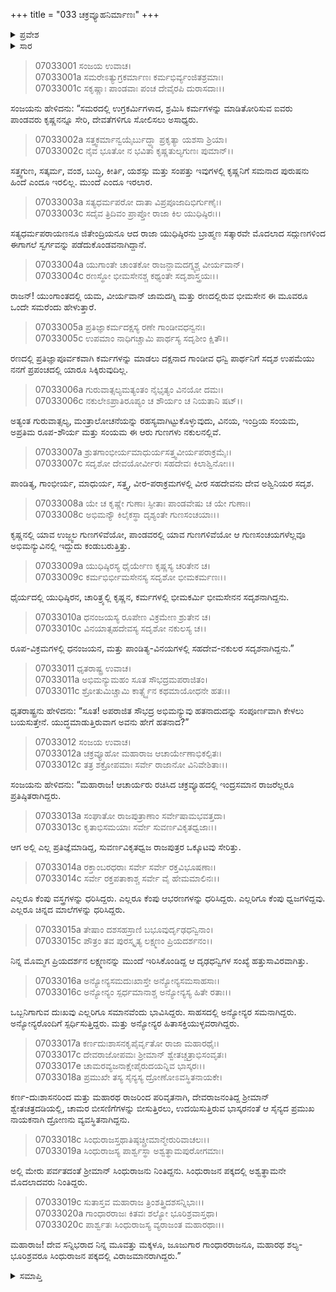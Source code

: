 +++
title = "033 ಚಕ್ರವ್ಯೂಹನಿರ್ಮಾಣಃ"
+++

<details><summary>ಪ್ರವೇಶ</summary>


।।   ಓಂ ಓಂ ನಮೋ ನಾರಾಯಣಾಯ।।   ಶ್ರೀ ವೇದವ್ಯಾಸಾಯ ನಮಃ ।।

ಶ್ರೀ ಕೃಷ್ಣದ್ವೈಪಾಯನ ವೇದವ್ಯಾಸ ವಿರಚಿತ  

**ಶ್ರೀ ಮಹಾಭಾರತ**

**ದ್ರೋಣ ಪರ್ವ**

**ಅಭಿಮನ್ಯುವಧ ಪರ್ವ**

**ಅಧ್ಯಾಯ 33**

</details>

<details><summary>ಸಾರ</summary>

ಅಭಿಮನ್ಯುವಿನ ಗುಣಗಳ ವರ್ಣನೆ (1-10). ಚಕ್ರವ್ಯೂಹ ನಿರ್ಮಾಣ (11-20).


</details>


> 07033001 ಸಂಜಯ ಉವಾಚ।   
07033001a ಸಮರೇಽತ್ಯುಗ್ರಕರ್ಮಾಣಃ ಕರ್ಮಭಿರ್ವ್ಯಂಜಿತಶ್ರಮಾಃ।   
07033001c ಸಕೃಷ್ಣಾಃ ಪಾಂಡವಾಃ ಪಂಚ ದೇವೈರಪಿ ದುರಾಸದಾಃ।।

ಸಂಜಯನು ಹೇಳಿದನು: “ಸಮರದಲ್ಲಿ ಉಗ್ರಕರ್ಮಿಗಳಾದ, ಶ್ರಮಿಸಿ ಕರ್ಮಗಳನ್ನು ಮಾಡಿತೋರಿಸುವ ಐವರು ಪಾಂಡವರು ಕೃಷ್ಣನನ್ನೂ ಸೇರಿ, ದೇವತೆಗಳಿಗೂ ಸೋಲಿಸಲು ಅಸಾಧ್ಯರು.

> 07033002a ಸತ್ತ್ವಕರ್ಮಾನ್ವಯೈರ್ಬುದ್ಧ್ಯಾ ಪ್ರಕೃತ್ಯಾ ಯಶಸಾ ಶ್ರಿಯಾ।   
07033002c ನೈವ ಭೂತೋ ನ ಭವಿತಾ ಕೃಷ್ಣತುಲ್ಯಗುಣಃ ಪುಮಾನ್।।

ಸತ್ತ್ವಗುಣ, ಸತ್ಕರ್ಮ, ವಂಶ, ಬುದ್ಧಿ, ಕೀರ್ತಿ, ಯಶಸ್ಸು ಮತ್ತು ಸಂಪತ್ತು ಇವುಗಳಲ್ಲಿ ಕೃಷ್ಣನಿಗೆ ಸಮನಾದ ಪುರುಷನು ಹಿಂದೆ ಎಂದೂ ಇರಲಿಲ್ಲ. ಮುಂದೆ ಎಂದೂ ಇರಲಾರ.

> 07033003a ಸತ್ಯಧರ್ಮಪರೋ ದಾತಾ ವಿಪ್ರಪೂಜಾದಿಭಿರ್ಗುಣೈಃ।   
07033003c ಸದೈವ ತ್ರಿದಿವಂ ಪ್ರಾಪ್ತೋ ರಾಜಾ ಕಿಲ ಯುಧಿಷ್ಠಿರಃ।।

ಸತ್ಯಧರ್ಮಪರಾಯಣನೂ ಜಿತೇಂದ್ರಿಯನೂ ಆದ ರಾಜಾ ಯುಧಿಷ್ಠಿರನು ಬ್ರಾಹ್ಮಣ ಸತ್ಕಾರವೇ ಮೊದಲಾದ ಸದ್ಗುಣಗಳಿಂದ ಈಗಾಗಲೆ ಸ್ವರ್ಗವನ್ನು ಪಡೆದುಕೊಂಡವನಾಗಿದ್ದಾನೆ.

> 07033004a ಯುಗಾಂತೇ ಚಾಂತಕೋ ರಾಜನ್ಜಾಮದಗ್ನ್ಯಶ್ಚ ವೀರ್ಯವಾನ್।   
07033004c ರಣಸ್ಥೋ ಭೀಮಸೇನಶ್ಚ ಕಥ್ಯಂತೇ ಸದೃಶಾಸ್ತ್ರಯಃ।।

ರಾಜನ್! ಯುಂಗಾಂತದಲ್ಲಿ ಯಮ, ವೀರ್ಯವಾನ್ ಜಾಮದಗ್ನಿ ಮತ್ತು ರಣದಲ್ಲಿರುವ ಭೀಮಸೇನ ಈ ಮೂವರೂ ಒಂದೇ ಸಮರೆಂದು ಹೇಳುತ್ತಾರೆ.

> 07033005a ಪ್ರತಿಜ್ಞಾಕರ್ಮದಕ್ಷಸ್ಯ ರಣೇ ಗಾಂಡೀವಧನ್ವನಃ।   
07033005c ಉಪಮಾಂ ನಾಧಿಗಚ್ಚಾಮಿ ಪಾರ್ಥಸ್ಯ ಸದೃಶೀಂ ಕ್ಷಿತೌ।।

ರಣದಲ್ಲಿ ಪ್ರತಿಜ್ಞಾಪೂರ್ವಕವಾಗಿ ಕರ್ಮಗಳನ್ನು ಮಾಡಲು ದಕ್ಷನಾದ ಗಾಂಡೀವ ಧನ್ವಿ ಪಾರ್ಥನಿಗೆ ಸದೃಶ ಉಪಮೆಯು ನನಗೆ ಪ್ರಪಂಚದಲ್ಲಿ ಯಾರೂ ಸಿಕ್ಕಿರುವುದಿಲ್ಲ.

> 07033006a ಗುರುವಾತ್ಸಲ್ಯಮತ್ಯಂತಂ ನೈಭೃತ್ಯಂ ವಿನಯೋ ದಮಃ।   
07033006c ನಕುಲೇಽಪ್ರಾತಿರೂಪ್ಯಂ ಚ ಶೌರ್ಯಂ ಚ ನಿಯತಾನಿ ಷಟ್।।

ಅತ್ಯಂತ ಗುರುವಾತ್ಸಲ್ಯ, ಮಂತ್ರಾಲೋಚನೆಯನ್ನು ರಹಸ್ಯವಾಗಿಟ್ಟುಕೊಳ್ಳುವುದು, ವಿನಯ, ಇಂದ್ರಿಯ ಸಂಯಮ, ಅಪ್ರತಿಮ ರೂಪ-ಶೌರ್ಯ ಮತ್ತು ಸಂಯಮ ಈ ಆರು ಗುಣಗಳು ನಕುಲನಲ್ಲಿವೆ.

> 07033007a ಶ್ರುತಗಾಂಭೀರ್ಯಮಾಧುರ್ಯಸತ್ತ್ವವೀರ್ಯಪರಾಕ್ರಮೈಃ।   
07033007c ಸದೃಶೋ ದೇವಯೋರ್ವೀರಃ ಸಹದೇವಃ ಕಿಲಾಶ್ವಿನೋಃ।।

ಪಾಂಡಿತ್ಯ, ಗಾಂಭೀರ್ಯ, ಮಾಧುರ್ಯ, ಸತ್ತ್ವ, ವೀರ-ಪರಾಕ್ರಮಗಳಲ್ಲಿ ವೀರ ಸಹದೇವನು ದೇವ ಅಶ್ವಿನಿಯರ ಸದೃಶ.

> 07033008a ಯೇ ಚ ಕೃಷ್ಣೇ ಗುಣಾಃ ಸ್ಫೀತಾಃ ಪಾಂಡವೇಷು ಚ ಯೇ ಗುಣಾಃ।   
07033008c ಅಭಿಮನ್ಯೌ ಕಿಲೈಕಸ್ಥಾ ದೃಶ್ಯಂತೇ ಗುಣಸಂಚಯಾಃ।।

ಕೃಷ್ಣನಲ್ಲಿ ಯಾವ ಉಜ್ಜ್ವಲ ಗುಣಗಳಿವೆಯೋ, ಪಾಂಡವರಲ್ಲಿ ಯಾವ ಗುಣಗಳಿವೆಯೋ ಆ ಗುಣಸಂಚಯಗಳೆಲ್ಲವೂ ಅಭಿಮನ್ಯುವಿನಲ್ಲಿ ಇದ್ದುದು ಕಂಡುಬರುತ್ತಿತ್ತು.

> 07033009a ಯುಧಿಷ್ಠಿರಸ್ಯ ಧೈರ್ಯೇಣ ಕೃಷ್ಣಸ್ಯ ಚರಿತೇನ ಚ।   
07033009c ಕರ್ಮಭಿರ್ಭೀಮಸೇನಸ್ಯ ಸದೃಶೋ ಭೀಮಕರ್ಮಣಃ।।

ಧೈರ್ಯದಲ್ಲಿ ಯುಧಿಷ್ಠಿರನ, ಚಾರಿತ್ರ್ಯಲ್ಲಿ ಕೃಷ್ಣನ, ಕರ್ಮಗಳಲ್ಲಿ ಭೀಮಕರ್ಮಿ ಭೀಮಸೇನನ ಸದೃಶನಾಗಿದ್ದನು.

> 07033010a ಧನಂಜಯಸ್ಯ ರೂಪೇಣ ವಿಕ್ರಮೇಣ ಶ್ರುತೇನ ಚ।   
07033010c ವಿನಯಾತ್ಸಹದೇವಸ್ಯ ಸದೃಶೋ ನಕುಲಸ್ಯ ಚ।।

ರೂಪ-ವಿಕ್ರಮಗಳಲ್ಲಿ ಧನಂಜಯನ, ಮತ್ತು ಪಾಂಡಿತ್ಯ-ವಿನಯಗಳಲ್ಲಿ ಸಹದೇವ-ನಕುಲರ ಸದೃಶನಾಗಿದ್ದನು.”

> 07033011 ಧೃತರಾಷ್ಟ್ರ ಉವಾಚ।   
07033011a ಅಭಿಮನ್ಯುಮಹಂ ಸೂತ ಸೌಭದ್ರಮಪರಾಜಿತಂ।   
07033011c ಶ್ರೋತುಮಿಚ್ಚಾಮಿ ಕಾರ್ತ್ಸ್ನ್ಯೆನ ಕಥಮಾಯೋಧನೇ ಹತಃ।।

ಧೃತರಾಷ್ಟ್ರನು ಹೇಳಿದನು: “ಸೂತ! ಅಪರಾಜಿತ ಸೌಭದ್ರ ಅಭಿಮನ್ಯುವು ಹತನಾದುದನ್ನು ಸಂಪೂರ್ಣವಾಗಿ ಕೇಳಲು ಬಯಸುತ್ತೇನೆ. ಯುದ್ಧಮಾಡುತ್ತಿರುವಾಗ ಅವನು ಹೇಗೆ ಹತನಾದ?”

> 07033012 ಸಂಜಯ ಉವಾಚ।   
07033012a ಚಕ್ರವ್ಯೂಹೋ ಮಹಾರಾಜ ಆಚಾರ್ಯೇಣಾಭಿಕಲ್ಪಿತಃ।   
07033012c ತತ್ರ ಶಕ್ರೋಪಮಾಃ ಸರ್ವೇ ರಾಜಾನೋ ವಿನಿವೇಶಿತಾಃ।।

ಸಂಜಯನು ಹೇಳಿದನು: “ಮಹಾರಾಜ! ಆಚಾರ್ಯರು ರಚಿಸಿದ ಚಕ್ರವ್ಯೂಹದಲ್ಲಿ ಇಂದ್ರಸಮಾನ ರಾಜರೆಲ್ಲರೂ ಪ್ರತಿಷ್ಠಿತರಾಗಿದ್ದರು.

> 07033013a ಸಂಘಾತೋ ರಾಜಪುತ್ರಾಣಾಂ ಸರ್ವೇಷಾಮಭವತ್ತದಾ।   
07033013c ಕೃತಾಭಿಸಮಯಾಃ ಸರ್ವೇ ಸುವರ್ಣವಿಕೃತಧ್ವಜಾಃ।।

ಆಗ ಅಲ್ಲಿ ಎಲ್ಲ ಪ್ರತಿಜ್ಞೆಮಾಡಿದ್ದ, ಸುವರ್ಣವಿಕೃತಧ್ವಜ ರಾಜಪುತ್ರರ ಒಕ್ಕೂಟವು ಸೇರಿತ್ತು.

> 07033014a ರಕ್ತಾಂಬರಧರಾಃ ಸರ್ವೇ ಸರ್ವೇ ರಕ್ತವಿಭೂಷಣಾಃ।   
07033014c ಸರ್ವೇ ರಕ್ತಪತಾಕಾಶ್ಚ ಸರ್ವೇ ವೈ ಹೇಮಮಾಲಿನಃ।।

ಎಲ್ಲರೂ ಕೆಂಪು ವಸ್ತ್ರಗಳನ್ನು ಧರಿಸಿದ್ದರು. ಎಲ್ಲರೂ ಕೆಂಪು ಆಭರಣಗಳನ್ನು ಧರಿಸಿದ್ದರು. ಎಲ್ಲರಿಗೂ ಕೆಂಪು ಧ್ವಜಗಳಿದ್ದವು. ಎಲ್ಲರೂ ಚಿನ್ನದ ಮಾಲೆಗಳನ್ನು ಧರಿಸಿದ್ದರು.

> 07033015a ತೇಷಾಂ ದಶಸಹಸ್ರಾಣಿ ಬಭೂವುರ್ದೃಢಧನ್ವಿನಾಂ।   
07033015c ಪೌತ್ರಂ ತವ ಪುರಸ್ಕೃತ್ಯ ಲಕ್ಷ್ಮಣಂ ಪ್ರಿಯದರ್ಶನಂ।।

ನಿನ್ನ ಮೊಮ್ಮಗ ಪ್ರಿಯದರ್ಶನ ಲಕ್ಷ್ಮಣನನ್ನು ಮುಂದೆ ಇರಿಸಿಕೊಂಡಿದ್ದ ಆ ದೃಢಧನ್ವಿಗಳ ಸಂಖ್ಯೆ ಹತ್ತುಸಾವಿರವಾಗಿತ್ತು.

> 07033016a ಅನ್ಯೋನ್ಯಸಮದುಃಖಾಸ್ತೇ ಅನ್ಯೋನ್ಯಸಮಸಾಹಸಾಃ।   
07033016c ಅನ್ಯೋನ್ಯಂ ಸ್ಪರ್ಧಮಾನಾಶ್ಚ ಅನ್ಯೋನ್ಯಸ್ಯ ಹಿತೇ ರತಾಃ।।

ಒಬ್ಬನಿಗಾಗುವ ದುಃಖವು ಎಲ್ಲರಿಗೂ ಸಮಾನವೆಂದು ಭಾವಿಸಿದ್ದರು. ಸಾಹಸದಲ್ಲಿ ಅನ್ಯೋನ್ಯರ ಸಮನಾಗಿದ್ದರು. ಅನ್ಯೋನ್ಯರೊಂದಿಗೆ ಸ್ಪರ್ಧಿಸುತ್ತಿದ್ದರು. ಮತ್ತು ಅನ್ಯೋನ್ಯರ ಹಿತಾಸಕ್ತಿಯುಳ್ಳವರಾಗಿದ್ದರು.

> 07033017a ಕರ್ಣದುಃಶಾಸನಕೃಪೈರ್ವೃತೋ ರಾಜಾ ಮಹಾರಥೈಃ।   
07033017c ದೇವರಾಜೋಪಮಃ ಶ್ರೀಮಾನ್ ಶ್ವೇತಚ್ಚತ್ರಾಭಿಸಂವೃತಃ।   
07033017e ಚಾಮರವ್ಯಜನಾಕ್ಷೇಪೈರುದಯನ್ನಿವ ಭಾಸ್ಕರಃ।।   
07033018a ಪ್ರಮುಖೇ ತಸ್ಯ ಸೈನ್ಯಸ್ಯ ದ್ರೋಣೋಽವಸ್ಥಿತನಾಯಕೇ।

ಕರ್ಣ-ದುಃಶಾಸನರಿಂದ ಮತ್ತು ಮಹಾರಥ ರಾಜರಿಂದ ಪರಿವೃತನಾಗಿ, ದೇವರಾಜನಂತಿದ್ದ ಶ್ರೀಮಾನ್ ಶ್ವೇತಚತ್ರದಡಿಯಲ್ಲಿ, ಚಾಮರ ಬೀಸಣಿಗೆಗಳನ್ನು ಬೀಸುತ್ತಿರಲು, ಉದಯಿಸುತ್ತಿರುವ ಭಾಸ್ಕರನಂತೆ ಆ ಸೈನ್ಯದ ಪ್ರಮುಖ ನಾಯಕನಾಗಿ ದ್ರೋಣನು ವ್ಯವಸ್ಥಿತನಾಗಿದ್ದನು.

> 07033018c ಸಿಂಧುರಾಜಸ್ತಥಾತಿಷ್ಠಚ್ಚ್ರೀಮಾನ್ಮೇರುರಿವಾಚಲಃ।।   
07033019a ಸಿಂಧುರಾಜಸ್ಯ ಪಾರ್ಶ್ವಸ್ಥಾ ಅಶ್ವತ್ಥಾಮಪುರೋಗಮಾಃ।

ಅಲ್ಲಿ ಮೇರು ಪರ್ವತದಂತೆ ಶ್ರೀಮಾನ್ ಸಿಂಧುರಾಜನು ನಿಂತಿದ್ದನು. ಸಿಂಧುರಾಜನ ಪಕ್ಕದಲ್ಲಿ ಅಶ್ವತ್ಥಾಮನೇ ಮೊದಲಾದವರು ನಿಂತಿದ್ದರು.

> 07033019c ಸುತಾಸ್ತವ ಮಹಾರಾಜ ತ್ರಿಂಶತ್ತ್ರಿದಶಸನ್ನಿಭಾಃ।।   
07033020a ಗಾಂಧಾರರಾಜಃ ಕಿತವಃ ಶಲ್ಯೋ ಭೂರಿಶ್ರವಾಸ್ತಥಾ।   
07033020c ಪಾರ್ಶ್ವತಃ ಸಿಂಧುರಾಜಸ್ಯ ವ್ಯರಾಜಂತ ಮಹಾರಥಾಃ।।

ಮಹಾರಾಜ! ದೇವ ಸನ್ನಿಭರಾದ ನಿನ್ನ ಮೂವತ್ತು ಮಕ್ಕಳೂ, ಜೂಜುಗಾರ ಗಾಂಧಾರರಾಜನೂ, ಮಹಾರಥ ಶಲ್ಯ-ಭೂರಿಶ್ರವರೂ ಸಿಂಧುರಾಜನ ಪಕ್ಕದಲ್ಲಿ ವಿರಾಜಮಾನರಾಗಿದ್ದರು.”


<details><summary>ಸಮಾಪ್ತಿ</summary>


ಇತಿ ಶ್ರೀ ಮಹಾಭಾರತೇ ದ್ರೋಣ ಪರ್ವಣಿ ಅಭಿಮನ್ಯುವಧ ಪರ್ವಣಿ ಚಕ್ರವ್ಯೂಹನಿರ್ಮಾಣೇ ತ್ರಯಸ್ತ್ರಿಂಶೋಽಧ್ಯಾಯಃ।।  
ಇದು ಶ್ರೀ ಮಹಾಭಾರತದಲ್ಲಿ ದ್ರೋಣ ಪರ್ವದಲ್ಲಿ ಅಭಿಮನ್ಯುವಧ ಪರ್ವದಲ್ಲಿ ಚಕ್ರವ್ಯೂಹನಿರ್ಮಾಣ ಎನ್ನುವ ಮೂವತ್ಮೂರನೇ ಅಧ್ಯಾಯವು.


</details>
